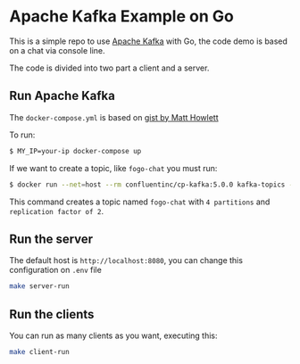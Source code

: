 # Apache Kafka Example on Go

This is a simple repo to use [Apache Kafka](https://kafka.apache.org/) with Go, the code demo is based on a chat via
console line.

The code is divided into two part a client and a server.

## Run Apache Kafka

The `docker-compose.yml` is based on [gist by Matt Howlett](https://gist.githubusercontent.com/mhowlett/14f70af1a5b44fba80c9d1857a44bb98/raw/c0e6b15cf63801037cde9eb8987dbf767f7d06a2/docker-compose.yml)

To run:

```sh
$ MY_IP=your-ip docker-compose up
```

If we want to create a topic, like `fogo-chat` you must run:

```sh
$ docker run --net=host --rm confluentinc/cp-kafka:5.0.0 kafka-topics --create --topic fogo-chat --partitions 4 --replication-factor 2 --if-not-exists --zookeeper localhost:32181
```

This command creates a topic named `fogo-chat` with `4 partitions` and `replication factor of 2`.

## Run the server

The default host is `http://localhost:8080`, you can change this configuration on `.env` file

```sh
make server-run
```

## Run the clients

You can run as many clients as you want, executing this:

```sh
make client-run
```